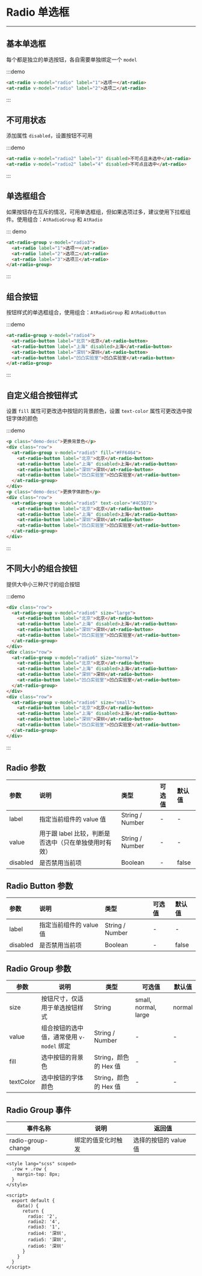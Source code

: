 # Radio 单选框

----

## 基本单选框

每个都是独立的单选按钮，各自需要单独绑定一个 `model`

:::demo
```html
<at-radio v-model="radio" label="1">选项一</at-radio>
<at-radio v-model="radio" label="2">选项二</at-radio>
```
:::

## 不可用状态

添加属性 `disabled`，设置按钮不可用

:::demo
```html
<at-radio v-model="radio2" label="3" disabled>不可点且未选中</at-radio>
<at-radio v-model="radio2" label="4" disabled>不可点且选中</at-radio>
```
:::

## 单选框组合

如果按钮存在互斥的情况，可用单选框组，但如果选项过多，建议使用下拉框组件。使用组合：`AtRadioGroup` 和 `AtRadio`

::: demo
```html
<at-radio-group v-model="radio3">
  <at-radio label="1">选项一</at-radio>
  <at-radio label="2">选项二</at-radio>
  <at-radio label="3">选项三</at-radio>
</at-radio-group>
```
:::


## 组合按钮

按钮样式的单选框组合，使用组合：`AtRadioGroup` 和 `AtRadioButton`

:::demo
```html
<at-radio-group v-model="radio4">
  <at-radio-button label="北京">北京</at-radio-button>
  <at-radio-button label="上海" disabled>上海</at-radio-button>
  <at-radio-button label="深圳">深圳</at-radio-button>
  <at-radio-button label="凹凸实验室">凹凸实验室</at-radio-button>
</at-radio-group>
```
:::

## 自定义组合按钮样式

设置 `fill` 属性可更改选中按钮的背景颜色，设置 `text-color` 属性可更改选中按钮字体的颜色

:::demo
```html
<p class="demo-desc">更换背景色</p>
<div class="row">
  <at-radio-group v-model="radio5" fill="#FF6464">
    <at-radio-button label="北京">北京</at-radio-button>
    <at-radio-button label="上海" disabled>上海</at-radio-button>
    <at-radio-button label="深圳">深圳</at-radio-button>
    <at-radio-button label="凹凸实验室">凹凸实验室</at-radio-button>
  </at-radio-group>
</div>
<p class="demo-desc">更换字体颜色</p>
<div class="row">
  <at-radio-group v-model="radio5" text-color="#4C5D73">
    <at-radio-button label="北京">北京</at-radio-button>
    <at-radio-button label="上海" disabled>上海</at-radio-button>
    <at-radio-button label="深圳">深圳</at-radio-button>
    <at-radio-button label="凹凸实验室">凹凸实验室</at-radio-button>
  </at-radio-group>
</div>
```
:::

## 不同大小的组合按钮

提供大中小三种尺寸的组合按钮

:::demo
```html
<div class="row">
  <at-radio-group v-model="radio6" size="large">
    <at-radio-button label="北京">北京</at-radio-button>
    <at-radio-button label="上海" disabled>上海</at-radio-button>
    <at-radio-button label="深圳">深圳</at-radio-button>
    <at-radio-button label="凹凸实验室">凹凸实验室</at-radio-button>
  </at-radio-group>
</div>
<div class="row">
  <at-radio-group v-model="radio6" size="normal">
    <at-radio-button label="北京">北京</at-radio-button>
    <at-radio-button label="上海" disabled>上海</at-radio-button>
    <at-radio-button label="深圳">深圳</at-radio-button>
    <at-radio-button label="凹凸实验室">凹凸实验室</at-radio-button>
  </at-radio-group>
</div>
<div class="row">
  <at-radio-group v-model="radio6" size="small">
    <at-radio-button label="北京">北京</at-radio-button>
    <at-radio-button label="上海" disabled>上海</at-radio-button>
    <at-radio-button label="深圳">深圳</at-radio-button>
    <at-radio-button label="凹凸实验室">凹凸实验室</at-radio-button>
  </at-radio-group>
</div>
```
:::

## Radio 参数

| 参数      | 说明          | 类型      | 可选值                           | 默认值  |
| :---------- | :-------------- | :---------- | :-----------------------------  | :-------- |
| label | 指定当前组件的 value 值 | String / Number | - | - |
| value | 用于跟 label 比较，判断是否选中（只在单独使用时有效） | String / Number | - | - |
| disabled | 是否禁用当前项 |Boolean | - | false |

## Radio Button 参数

| 参数      | 说明          | 类型      | 可选值                           | 默认值  |
| :---------- | :-------------- | :---------- | :-----------------------------  | :-------- |
| label | 指定当前组件的 value 值 | String / Number | - | - |
| disabled | 是否禁用当前项 |Boolean | - | false |

## Radio Group 参数

| 参数      | 说明          | 类型      | 可选值                           | 默认值  |
|---------- |-------------- |---------- |--------------------------------  |-------- |
| size | 按钮尺寸，仅适用于单选按钮样式 | String | small, normal, large | normal |
| value | 组合按钮的选中值，通常使用 `v-model` 绑定 | String / Number | - | - |
| fill | 选中按钮的背景色 | String，颜色的 Hex 值 | - | - |
| textColor | 选中按钮的字体颜色 | String，颜色的 Hex 值 | - | - |

## Radio Group 事件

| 事件名称      | 说明          | 返回值  |
|---------- |-------------- |---------- |
| radio-group-change | 绑定的值变化时触发 | 选择的按钮的 value 值 |

```
<style lang="scss" scoped>
  .row + .row {
    margin-top: 8px;
  }
</style>

<script>
  export default {
    data() {
      return {
        radio: '2',
        radio2: '4',
        radio3: '1',
        radio4: '深圳',
        radio5: '深圳',
        radio6: '深圳'
      }
    }
  }
</script>
```